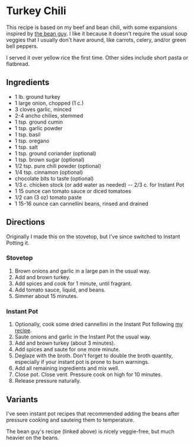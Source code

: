 [Instant Pot]: ../indices/instantPot.html
[quick]: ../indices/quick.html

# Turkey Chili

This recipe is based on my beef and bean chili, with some expansions inspired by [the bean guy](https://www.dadcooksdinner.com/instant-pot-quick-turkey-chili-with-canned-beans/).  I like it because it doesn't require the usual soup veggies that I usually don't have around, like carrots, celery, and/or green bell peppers.

I served it over yellow rice the first time.  Other sides include short pasta or flatbread.

## Ingredients

* 1 lb. ground turkey
* 1 large onion, chopped (1 c.)
* 3 cloves garlic, minced
* 2-4 ancho chilies, stemmed
* 1 tsp. ground cumin
* 1 tsp. garlic powder
* 1 tsp. basil
* 1 tsp. oregano
* 1 tsp. salt
* 1 tsp. ground coriander (optional)
* 1 tsp. brown sugar (optional)
* 1/2 tsp. pure chili powder (optional)
* 1/4 tsp. cinnamon (optional)
* chocolate bits to taste (optional)
* 1/3 c. chicken stock (or add water as needed) -- 2/3 c. for Instant Pot
* 1 15 ounce can tomato sauce or diced tomatoes
* 1/2 can (3 oz) tomato paste 
* 1 15-16 ounce can cannellini beans, rinsed and drained

## Directions

Originally I made this on the stovetop, but I've since switched to Instant Potting it.

### Stovetop 

1. Brown onions and garlic in a large pan in the usual way.
2. Add and brown turkey.
3. Add spices and cook for 1 minute, until fragrant.
4. Add tomato sauce, liquid, and beans.
5. Simmer about 15 minutes.

### Instant Pot

1. Optionally, cook some dried cannellini in the Instant Pot following [my recipe](../vegetables/ipCannellini.md).
2. Saute onions and garlic in the Instant Pot the usual way.
3. Add and brown turkey (about 3 minutes).
4. Add spices and saute for one more minute.
5. Deglaze with the broth.  Don't forget to double the broth quantity, especially if your instant pot is prone to burn warnings.
6. Add all remaining ingredients and mix well.
7. Close pot.  Close vent.  Pressure cook on high for 10 minutes.
8. Release pressure naturally.

## Variants

I've seen instant pot recipes that recommended adding the beans after pressure cooking and sauteing them to temperature.

The bean guy's recipe (linked above) is nicely veggie-free, but much heavier on the beans.
